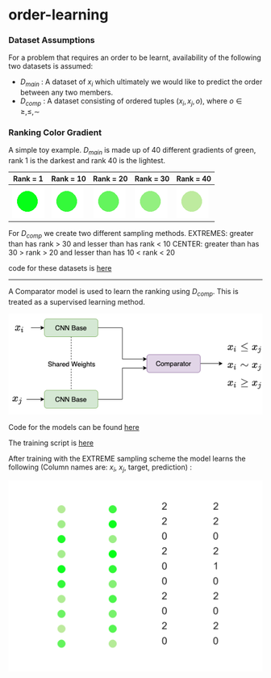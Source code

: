 # order-learning

### Dataset Assumptions
For a problem that requires an order to be learnt, availability of the following two datasets is assumed: 

* $D_{main}$ : A dataset of $x_i$ which ultimately we would like to predict the order between any two members. 
* $D_{comp}$ : A dataset consisting of ordered tuples $(x_i, x_j, o)$, where $o \in {\geq, \leq, \sim }$

### Ranking Color Gradient

A simple toy example. 
$D_{main}$ is made up of 40 different gradients of green, rank 1 is the darkest and rank 40 is the lightest. 

| Rank = 1  | Rank = 10 | Rank = 20 | Rank = 30 | Rank = 40 | 
| ------------- | ------------- | ------------- | ------------- | ------------- |
| ![](assets/0.png) | ![](assets/10.png) | ![](assets/20.png) | ![](assets/30.png) | ![](assets/39.png) |


For $D_{comp}$ we create two different sampling methods. 
EXTREMES: greater than has rank > 30 and lesser than has rank < 10
CENTER: greater than has 30 > rank > 20 and lesser than has 10 < rank < 20

code for these datasets is [here](datasets.py)
___

A Comparator model is used to learn the ranking using $D_{comp}$. 
This is treated as a supervised learning method. 

![](assets/comparator_diagram.png)

Code for the models can be found [here](models.py)

The training script is [here](color_gradient_training_script.py)

After training with the EXTREME sampling scheme the model learns the following (Column names are: $x_i$, $x_j$, target, prediction) :

![](experiments/simple_exp/plots/1.png)